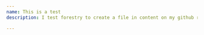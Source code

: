 ```yaml
---
name: This is a test
description: I test forestry to create a file in content on my github repo

---
```


